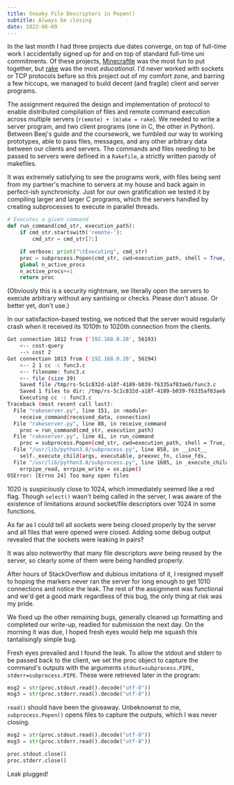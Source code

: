 ```yaml
---
title: Sneaky File Descriptors in Popen()
subtitle: Always be closing
date: 2022-06-09
---
```


In the last month I had three projects due dates converge, on top of full-time work I accidentally signed up for and on top of standard full-time uni commitments.  Of these projects, [Minecraftle](https://minecraftle.zachmanson.com) was the most fun to put together, but [rake](https://github.com/pavo-etc/rake) was the most *educational*.  I'd never worked with sockets or TCP protocols before so this project out of my comfort zone, and barring a few hiccups, we managed to build decent (and fragile)  client and server programs.

The assignment required the design and implementation of protocol to enable distributed compilation of files and remote command execution across multiple servers (`r(emote) + (m)ake = rake`).  We needed to write a server program, and two client programs (one in C, the other in Python).  Between Beej's guide and the coursework, we fumbled our way to working prototypes, able to pass files, messages, and any other arbitrary data between our clients and servers.  The commands and files needing to be passed to servers were defined in a `Rakefile`, a strictly written parody of makefiles.

It was extremely satisfying to see the programs work, with files being sent from my partner's machine to servers at my house and back again in perfect-ish synchronicity.  Just for our own gratification we tested it by compiling larger and larger C programs, which the servers handled by creating subprocesses to execute in parallel threads.

```py
# Executes a given command
def run_command(cmd_str, execution_path):
    if cmd_str.startswith('remote-'):
        cmd_str = cmd_str[7:]

    if verbose: print("\tExecuting", cmd_str)
    proc = subprocess.Popen(cmd_str, cwd=execution_path, shell = True, stdout=subprocess.PIPE, stderr=subprocess.PIPE)
    global n_active_procs
    n_active_procs+=1
    return proc
```

(Obviously this is a security nightmare, we literally open the servers to execute arbitrary without any santising or checks.  Please don't abuse.  Or better yet, don't use.)

In our satisfaction-based testing, we noticed that the server would regularly crash when it received its 1010th to 1020th connection from the clients.

```bash
Got connection 1012 from ('192.168.0.28', 56193)
	<-- cost-query
	--> cost 2
Got connection 1013 from ('192.168.0.28', 56194)
	<-- 2 1 cc -c func3.c
	<-- filename: func3.c
	<-- file (size 39)
	Saved file /tmp/rs-5c1c832d-a18f-4189-b039-f6335af03aeb/func3.c
	Saved 1 files to dir: /tmp/rs-5c1c832d-a18f-4189-b039-f6335af03aeb
	Executing cc -c func3.c
Traceback (most recent call last):
  File "rakeserver.py", line 151, in <module>
    receive_command(received_data, connection)
  File "rakeserver.py", line 88, in receive_command
    proc = run_command(cmd_str, execution_path)
  File "rakeserver.py", line 41, in run_command
    proc = subprocess.Popen(cmd_str, cwd=execution_path, shell = True, stdout=subprocess.PIPE, stderr=subprocess.PIPE)
  File "/usr/lib/python3.8/subprocess.py", line 858, in __init__
    self._execute_child(args, executable, preexec_fn, close_fds,
  File "/usr/lib/python3.8/subprocess.py", line 1605, in _execute_child
    errpipe_read, errpipe_write = os.pipe()
OSError: [Errno 24] Too many open files
```

1020 is suspiciously close to 1024, which immediately seemed like a red flag.  Though `select()` wasn't being called in the server, I was aware of the existence of limitations around socket/file descriptors over 1024 in some functions.

As far as I could tell all sockets were being closed properly by the server and all files that were opened were closed.  Adding some debug output revealed that the sockets were leaking in pairs‽

It was also noteworthy that many file descriptors *were* being reused by the server, so clearly some of them were being handled properly.

After hours of StackOverflow and dubious imitations of it, I resigned myself to hoping the markers never ran the server for long enough to get 1010 connections and notice the leak.  The rest of the assignment was functional and we'd get a good mark regardless of this bug, the only thing at risk was my pride.

We fixed up the other remaining bugs, generally cleaned up formatting and completed our write-up, readied for submission the next day.  On the morning it was due, I hoped fresh eyes would help me squash this tantalisingly simple bug.

Fresh eyes prevailed and I found the leak.  To allow the stdout and stderr to be passed back to the client, we set the proc object to capture the command's outputs with the arguments `stdout=subprocess.PIPE, stderr=subprocess.PIPE`.  These were retrieved later in the program:

```py
msg2 = str(proc.stdout.read().decode("utf-8")) 
msg3 = str(proc.stderr.read().decode("utf-8"))
```

`read()` should have been the giveaway.  Unbeknownst to me, `subprocess.Popen()` opens files to capture the outputs, which I was never closing.  

```py
msg2 = str(proc.stdout.read().decode("utf-8")) 
msg3 = str(proc.stderr.read().decode("utf-8"))

proc.stdout.close()
proc.stderr.close()
```

Leak plugged!